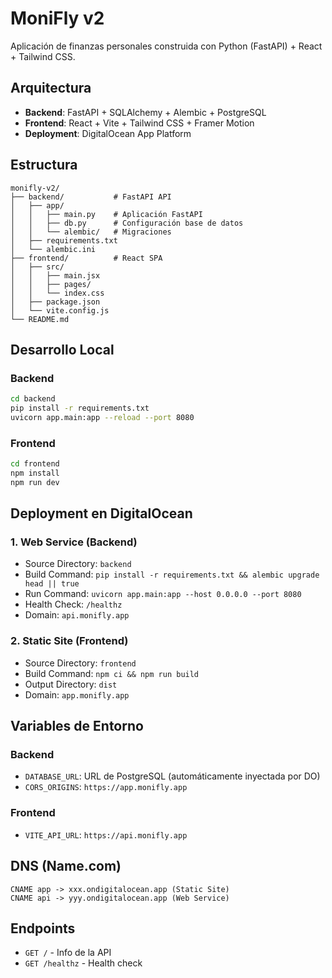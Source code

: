 # MoniFly v2

Aplicación de finanzas personales construida con Python (FastAPI) + React + Tailwind CSS.

## Arquitectura

- **Backend**: FastAPI + SQLAlchemy + Alembic + PostgreSQL
- **Frontend**: React + Vite + Tailwind CSS + Framer Motion
- **Deployment**: DigitalOcean App Platform

## Estructura

```
monifly-v2/
├── backend/           # FastAPI API
│   ├── app/
│   │   ├── main.py    # Aplicación FastAPI
│   │   ├── db.py      # Configuración base de datos
│   │   └── alembic/   # Migraciones
│   ├── requirements.txt
│   └── alembic.ini
├── frontend/          # React SPA
│   ├── src/
│   │   ├── main.jsx
│   │   ├── pages/
│   │   └── index.css
│   ├── package.json
│   └── vite.config.js
└── README.md
```

## Desarrollo Local

### Backend
```bash
cd backend
pip install -r requirements.txt
uvicorn app.main:app --reload --port 8080
```

### Frontend
```bash
cd frontend
npm install
npm run dev
```

## Deployment en DigitalOcean

### 1. Web Service (Backend)
- Source Directory: `backend`
- Build Command: `pip install -r requirements.txt && alembic upgrade head || true`
- Run Command: `uvicorn app.main:app --host 0.0.0.0 --port 8080`
- Health Check: `/healthz`
- Domain: `api.monifly.app`

### 2. Static Site (Frontend)
- Source Directory: `frontend`
- Build Command: `npm ci && npm run build`
- Output Directory: `dist`
- Domain: `app.monifly.app`

## Variables de Entorno

### Backend
- `DATABASE_URL`: URL de PostgreSQL (automáticamente inyectada por DO)
- `CORS_ORIGINS`: `https://app.monifly.app`

### Frontend
- `VITE_API_URL`: `https://api.monifly.app`

## DNS (Name.com)

```
CNAME app -> xxx.ondigitalocean.app (Static Site)
CNAME api -> yyy.ondigitalocean.app (Web Service)
```

## Endpoints

- `GET /` - Info de la API
- `GET /healthz` - Health check